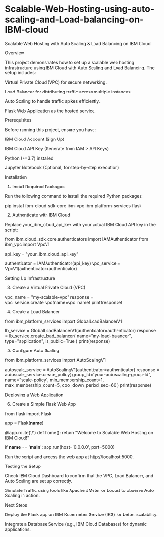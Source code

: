 # Scalable-Web-Hosting-using-auto-scaling-and-Load-balancing-on-IBM-cloud
Scalable Web Hosting with Auto Scaling & Load Balancing on IBM Cloud

Overview

This project demonstrates how to set up a scalable web hosting infrastructure using IBM Cloud with Auto Scaling and Load Balancing. The setup includes:

Virtual Private Cloud (VPC) for secure networking.

Load Balancer for distributing traffic across multiple instances.

Auto Scaling to handle traffic spikes efficiently.

Flask Web Application as the hosted service.

Prerequisites

Before running this project, ensure you have:

IBM Cloud Account (Sign Up)

IBM Cloud API Key (Generate from IAM > API Keys)

Python (>=3.7) installed

Jupyter Notebook (Optional, for step-by-step execution)

Installation

1. Install Required Packages

Run the following command to install the required Python packages:

pip install ibm-cloud-sdk-core ibm-vpc ibm-platform-services flask

2. Authenticate with IBM Cloud

Replace your_ibm_cloud_api_key with your actual IBM Cloud API key in the script:

from ibm_cloud_sdk_core.authenticators import IAMAuthenticator
from ibm_vpc import VpcV1

api_key = "your_ibm_cloud_api_key"

authenticator = IAMAuthenticator(api_key)
vpc_service = VpcV1(authenticator=authenticator)

Setting Up Infrastructure

3. Create a Virtual Private Cloud (VPC)

vpc_name = "my-scalable-vpc"
response = vpc_service.create_vpc(name=vpc_name)
print(response)

4. Create a Load Balancer

from ibm_platform_services import GlobalLoadBalancerV1

lb_service = GlobalLoadBalancerV1(authenticator=authenticator)
response = lb_service.create_load_balancer(
    name="my-load-balancer",
    type="application",
    is_public=True
)
print(response)

5. Configure Auto Scaling

from ibm_platform_services import AutoScalingV1

autoscale_service = AutoScalingV1(authenticator=authenticator)
response = autoscale_service.create_policy(
    group_id="your-autoscaling-group-id",
    name="scale-policy",
    min_membership_count=1,
    max_membership_count=5,
    cool_down_period_sec=60
)
print(response)

Deploying a Web Application

6. Create a Simple Flask Web App

from flask import Flask

app = Flask(__name__)

@app.route('/')
def home():
    return "Welcome to Scalable Web Hosting on IBM Cloud!"

if __name__ == '__main__':
    app.run(host='0.0.0.0', port=5000)

Run the script and access the web app at http://localhost:5000.

Testing the Setup

Check IBM Cloud Dashboard to confirm that the VPC, Load Balancer, and Auto Scaling are set up correctly.

Simulate Traffic using tools like Apache JMeter or Locust to observe Auto Scaling in action.

Next Steps

Deploy the Flask app on IBM Kubernetes Service (IKS) for better scalability.

Integrate a Database Service (e.g., IBM Cloud Databases) for dynamic applications.


